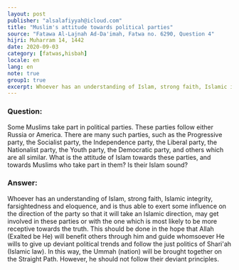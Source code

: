 ```yaml
---
layout: post
publisher: "alsalafiyyah@icloud.com"
title: "Muslim's attitude towards political parties"
source: "Fatawa Al-Lajnah Ad-Da'imah, Fatwa no. 6290, Question 4"
hijri: Muharram 14, 1442
date: 2020-09-03
category: [fatwas,hisbah]
locale: en
lang: en
note: true
group1: true
excerpt: Whoever has an understanding of Islam, strong faith, Islamic integrity, farsightedness and eloquence, and is thus able to exert some influence on the direction of the party so that it will take an Islamic direction, may get involved in these parties or with the one which is most likely to be more receptive towards the truth.
---
```


### Question:
Some Muslims take part in political parties. These parties follow either Russia or America. There are many such parties, such as the Progressive party, the Socialist party, the Independence party, the Liberal party, the Nationalist party, the Youth party, the Democratic party, and others which are all similar. What is the attitude of Islam towards these parties, and towards Muslims who take part in them? Is their Islam sound? 

### Answer:
Whoever has an understanding of Islam, strong faith, Islamic integrity, farsightedness and eloquence, and is thus able to exert some influence on the direction of the party so that it will take an Islamic direction, may get involved in these parties or with the one which is most likely to be more receptive towards the truth. This should be done in the hope that Allah (Exalted be He) will benefit others through him and guide whomsoever He wills to give up deviant political trends and follow the just politics of Shari'ah (Islamic law). In this way, the Ummah (nation) will be brought together on the Straight Path. However, he should not follow their deviant principles.
